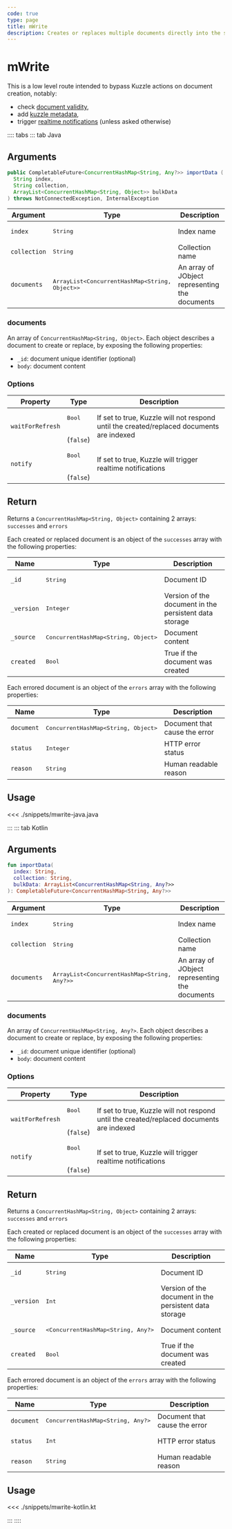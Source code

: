 ```yaml
---
code: true
type: page
title: mWrite
description: Creates or replaces multiple documents directly into the storage engine.
---
```


# mWrite

This is a low level route intended to bypass Kuzzle actions on document creation, notably:
  - check [document validity](/core/2/guides/essentials/data-validation),
  - add [kuzzle metadata](/core/2/guides/essentials/document-metadata),
  - trigger [realtime notifications](/core/2/guides/essentials/real-time) (unless asked otherwise)

:::: tabs
::: tab Java

## Arguments

```java
public CompletableFuture<ConcurrentHashMap<String, Any?>> importData (
  String index,
  String collection,
  ArrayList<ConcurrentHashMap<String, Object>> bulkData
) throws NotConnectedException, InternalException
```

| Argument     | Type              | Description                                                                                                                      |
|--------------|-------------------|----------------------------------------------------------------------------------------------------------------------------------|
| `index`      | <pre>String</pre> | Index name                                                                                                                       |
| `collection` | <pre>String</pre> | Collection name                                                                                                                  |
| `documents`  | <pre>ArrayList<ConcurrentHashMap<String, Object>></pre> | An array of JObject representing the documents|

### documents

An array of `ConcurrentHashMap<String, Object>`. Each object describes a document to create or replace, by exposing the following properties:
  - `_id`: document unique identifier (optional)
  - `body`: document content

### Options

| Property         | Type                         | Description                                                                              |
|------------------|------------------------------|------------------------------------------------------------------------------------------|
| `waitForRefresh` | <pre>Bool</pre><br>(`false`) | If set to true, Kuzzle will not respond until the created/replaced documents are indexed |
| `notify`         | <pre>Bool</pre><br>(`false`) | If set to true, Kuzzle will trigger realtime notifications                               |

## Return

Returns a `ConcurrentHashMap<String, Object>` containing 2 arrays: `successes` and `errors`

Each created or replaced document is an object of the `successes` array with the following properties:

| Name      | Type              | Description                                            |
| --------- | ----------------- | ------------------------------------------------------ |
| `_id`      | <pre>String</pre> | Document ID                     |
| `_version` | <pre>Integer</pre> | Version of the document in the persistent data storage |
| `_source`  | <pre>ConcurrentHashMap<String, Object></pre> | Document content                                       |
| `created`  | <pre>Bool</pre> | True if the document was created |

Each errored document is an object of the `errors` array with the following properties:

| Name      | Type              | Description                                            |
| --------- | ----------------- | ------------------------------------------------------ |
| `document`  | <pre>ConcurrentHashMap<String, Object></pre> | Document that cause the error                                       |
| `status` | <pre>Integer</pre> | HTTP error status |
| `reason`  | <pre>String</pre> | Human readable reason |

## Usage

<<< ./snippets/mwrite-java.java

:::
::: tab Kotlin

## Arguments

```kotlin
fun importData(
  index: String,
  collection: String,
  bulkData: ArrayList<ConcurrentHashMap<String, Any?>>
): CompletableFuture<ConcurrentHashMap<String, Any?>>
```

| Argument     | Type              | Description                                                                                                                      |
|--------------|-------------------|----------------------------------------------------------------------------------------------------------------------------------|
| `index`      | <pre>String</pre> | Index name                                                                                                                       |
| `collection` | <pre>String</pre> | Collection name                                                                                                                  |
| `documents`  | <pre>ArrayList<ConcurrentHashMap<String, Any?>></pre> | An array of JObject representing the documents|

### documents

An array of `ConcurrentHashMap<String, Any?>`. Each object describes a document to create or replace, by exposing the following properties:
  - `_id`: document unique identifier (optional)
  - `body`: document content

### Options

| Property         | Type                         | Description                                                                              |
|------------------|------------------------------|------------------------------------------------------------------------------------------|
| `waitForRefresh` | <pre>Bool</pre><br>(`false`) | If set to true, Kuzzle will not respond until the created/replaced documents are indexed |
| `notify`         | <pre>Bool</pre><br>(`false`) | If set to true, Kuzzle will trigger realtime notifications                               |

## Return

Returns a `ConcurrentHashMap<String, Object>` containing 2 arrays: `successes` and `errors`

Each created or replaced document is an object of the `successes` array with the following properties:

| Name      | Type              | Description                                            |
| --------- | ----------------- | ------------------------------------------------------ |
| `_id`      | <pre>String</pre> | Document ID                     |
| `_version` | <pre>Int</pre> | Version of the document in the persistent data storage |
| `_source`  | <pre><ConcurrentHashMap<String, Any?></pre> | Document content                                       |
| `created`  | <pre>Bool</pre> | True if the document was created |

Each errored document is an object of the `errors` array with the following properties:

| Name      | Type              | Description                                            |
| --------- | ----------------- | ------------------------------------------------------ |
| `document`  | <pre>ConcurrentHashMap<String, Any?></pre> | Document that cause the error                                       |
| `status` | <pre>Int</pre> | HTTP error status |
| `reason`  | <pre>String</pre> | Human readable reason |

## Usage

<<< ./snippets/mwrite-kotlin.kt

:::
::::

